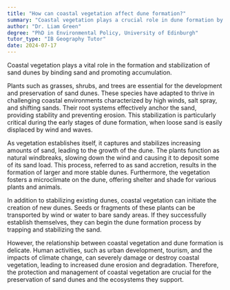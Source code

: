 ```yaml
---
title: "How can coastal vegetation affect dune formation?"
summary: "Coastal vegetation plays a crucial role in dune formation by stabilising sand and encouraging accumulation."
author: "Dr. Liam Green"
degree: "PhD in Environmental Policy, University of Edinburgh"
tutor_type: "IB Geography Tutor"
date: 2024-07-17
---
```


Coastal vegetation plays a vital role in the formation and stabilization of sand dunes by binding sand and promoting accumulation.

Plants such as grasses, shrubs, and trees are essential for the development and preservation of sand dunes. These species have adapted to thrive in challenging coastal environments characterized by high winds, salt spray, and shifting sands. Their root systems effectively anchor the sand, providing stability and preventing erosion. This stabilization is particularly critical during the early stages of dune formation, when loose sand is easily displaced by wind and waves.

As vegetation establishes itself, it captures and stabilizes increasing amounts of sand, leading to the growth of the dune. The plants function as natural windbreaks, slowing down the wind and causing it to deposit some of its sand load. This process, referred to as sand accretion, results in the formation of larger and more stable dunes. Furthermore, the vegetation fosters a microclimate on the dune, offering shelter and shade for various plants and animals.

In addition to stabilizing existing dunes, coastal vegetation can initiate the creation of new dunes. Seeds or fragments of these plants can be transported by wind or water to bare sandy areas. If they successfully establish themselves, they can begin the dune formation process by trapping and stabilizing the sand.

However, the relationship between coastal vegetation and dune formation is delicate. Human activities, such as urban development, tourism, and the impacts of climate change, can severely damage or destroy coastal vegetation, leading to increased dune erosion and degradation. Therefore, the protection and management of coastal vegetation are crucial for the preservation of sand dunes and the ecosystems they support.
    